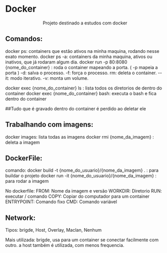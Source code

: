 # Docker

<p align="center">Projeto destinado a estudos com docker </p>

  
## Comandos:
docker ps: containers que estão ativos na minha maquina, rodando nesse exato momento.
docker ps -a: containers da minha maquina, ativos ou inativos, que já rodaram algum dia.
docker run -p 80:8080 {nome_do_container} : roda o container mapeando a porta. ( -p mapeia a porta )
-d: salva o processo.
-f: força o processo.
rm: deleta o container.
--it: modo iterativo.
-v: monta um volume.

docker exec {nome_do_container} ls : lista todos os diretorios de dentro do container
docker exec {nome_do_container} bash: executa o bash e fica dentro do container


##Tudo que é gravado dentro do container é perdido ao deletar ele

## Trabalhando com imagens:

docker images: lista todas as imagens
docker rmi {nome_da_imagem} : deleta a imagem

## DockerFile:

comando: docker build -t {nome_do_usuario}/{nome_da_imagem} .  : para buildar o projeto
         docker run -it {nome_do_usuario}/{nome_da_imagem}  : para rodar a imagem


No dockerfile:
FROM: Nome da imagem e versão
WORKDIR: Diretorio
RUN: executar / comando
COPY: Copiar do computador para um container
ENTRYPOINT: Comando fixo
CMD: Comando variável


## Network:

Tipos: brigde, Host, Overlay, Maclan, Nenhum

Mais utilizada: brigde, usa para um container se conectar facilmente com outro.
a host também é utilizada, com menos frequencia.

